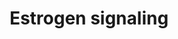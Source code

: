 ---
annotations:
- id: PW:0000507
  parent: regulatory pathway
  type: Pathway Ontology
  value: estrogen signaling pathway
authors:
- MaintBot
- Anwesha
- Egonw
- Susan
- Khanspers
- Mkutmon
description: 'Estrogen receptor refers to a group of receptors which are activated
  by the hormone 17&amp;amp;amp;#x3b2;-estradiol (estrogen). Two types of estrogen
  receptor exist: ER which is a member of the nuclear hormone family of intracellular
  receptors and the estrogen G protein coupled receptor GPR30 (GPER), which is a G-protein
  coupled receptor. The main function of the estrogen receptor is as a DNA binding
  transcription factor which regulates gene expression. However the estrogen receptor
  also has additional functions independent of DNA binding.'
last-edited: 2021-05-27
organisms:
- Anopheles gambiae
redirect_from:
- /index.php/Pathway:WP1225
- /instance/WP1225
revision: null
schema-jsonld:
- '@context': https://schema.org/
  '@id': https://wikipathways.github.io/pathways/WP1225.html
  '@type': Dataset
  creator:
    '@type': Organization
    name: WikiPathways
  description: 'Estrogen receptor refers to a group of receptors which are activated
    by the hormone 17&amp;amp;amp;#x3b2;-estradiol (estrogen). Two types of estrogen
    receptor exist: ER which is a member of the nuclear hormone family of intracellular
    receptors and the estrogen G protein coupled receptor GPR30 (GPER), which is a
    G-protein coupled receptor. The main function of the estrogen receptor is as a
    DNA binding transcription factor which regulates gene expression. However the
    estrogen receptor also has additional functions independent of DNA binding.'
  keywords:
  - AgaP_AGAP000029
  - AgaP_AGAP000410
  - AgaP_AGAP000532
  - AgaP_AGAP002121
  - AgaP_AGAP002646
  - AgaP_AGAP002988
  - AgaP_AGAP003094
  - AgaP_AGAP003135
  - AgaP_AGAP003648
  - AgaP_AGAP004254
  - AgaP_AGAP004370
  - AgaP_AGAP004699
  - AgaP_AGAP005382
  - AgaP_AGAP005873
  - AgaP_AGAP006355
  - AgaP_AGAP006386
  - AgaP_AGAP006510
  - AgaP_AGAP006511
  - AgaP_AGAP006573
  - AgaP_AGAP007002
  - AgaP_AGAP007810
  - AgaP_AGAP007892
  - AgaP_AGAP008045
  - AgaP_AGAP008393
  - AgaP_AGAP008417
  - AgaP_AGAP008522
  - AgaP_AGAP008991
  - AgaP_AGAP009180
  - AgaP_AGAP009209
  - AgaP_AGAP009558
  - AgaP_AGAP010064
  - AgaP_AGAP010321
  - AgaP_AGAP010493
  - AgaP_AGAP010559
  - AgaP_AGAP010958
  - AgaP_AGAP010984
  - AgaP_AGAP011110
  - AgaP_AGAP011678
  - AgaP_AGAP011768
  - AgaP_AGAP012095
  - AgaP_AGAP012148
  - AgaP_AGAP012169
  - AgaP_AGAP012397
  - BCL2
  - BRCA1
  - C-FOS
  - CBP
  - CCND1
  - CREB
  - Cyclic AMP
  - ELK
  - ER
  - ERK
  - Estradiol
  - GNB1
  - GNGT1
  - GPR30
  - HDAC2
  - HDAC3
  - HDAC5
  - HDAC7A
  - HDAC8
  - IKK-alpha
  - IKK-beta
  - IKK-gamma
  - JNKs
  - MEK
  - N-CoR
  - PI3K
  - PKACA
  - PKB/Akt
  - POLR2K
  - RAS
  - REL2
  - SHC
  - SP1
  license: CC0
  name: Estrogen signaling
seo: CreativeWork
title: Estrogen signaling
wpid: WP1225
---
